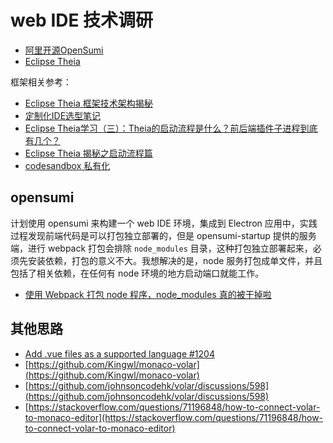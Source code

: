 # web IDE 技术调研

* [阿里开源OpenSumi](https://opensumi.com/zh)
* [Eclipse Theia](https://theia-ide.org/)

框架相关参考：

* [Eclipse Theia 框架技术架构揭秘](https://zhaomenghuan.js.org/blog/theia-tech-architecture.html)
* [定制化IDE选型笔记](http://www.ayqy.net/blog/%E5%AE%9A%E5%88%B6%E5%8C%96ide%E9%80%89%E5%9E%8B%E7%AC%94%E8%AE%B0/)
* [Eclipse Theia学习（三）：Theia的启动流程是什么？前后端插件子进程到底有几个？](https://juejin.cn/post/7025823866878427173)
* [Eclipse Theia 揭秘之启动流程篇](https://blog.csdn.net/lannister_awalys_pay/article/details/117529970)
* [codesandbox 私有化](https://github.com/mcuking/blog/issues/86)


## opensumi

计划使用 opensumi 来构建一个 web IDE 环境，集成到 Electron 应用中，实践过程发现前端代码是可以打包独立部署的，但是 opensumi-startup 提供的服务端，进行 webpack 打包会排除 `node_modules` 目录，这种打包独立部署起来，必须先安装依赖，打包的意义不大。我想解决的是，node 服务打包成单文件，并且包括了相关依赖，在任何有 node 环境的地方启动端口就能工作。

* [使用 Webpack 打包 node 程序，node_modules 真的被干掉啦](https://juejin.cn/post/7158276098776629262)

## 其他思路

* [Add .vue files as a supported language #1204](https://github.com/microsoft/monaco-editor/issues/1204)
* [https://github.com/Kingwl/monaco-volar](https://github.com/Kingwl/monaco-volar)
* [https://github.com/johnsoncodehk/volar/discussions/598](https://github.com/johnsoncodehk/volar/discussions/598)
* [https://stackoverflow.com/questions/71196848/how-to-connect-volar-to-monaco-editor](https://stackoverflow.com/questions/71196848/how-to-connect-volar-to-monaco-editor)
